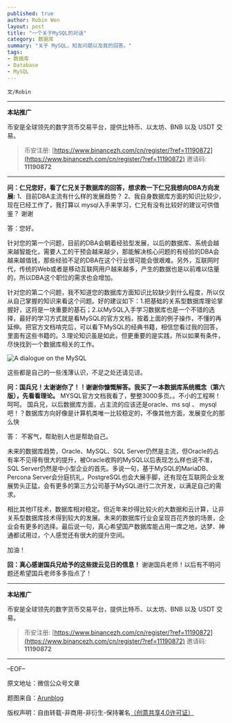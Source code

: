 ```yaml
---
published: true
author: Robin Wen
layout: post
title: "一个关于MySQL的对话"
category: 数据库
summary: "关于 MySQL，知友问题以及我的回答。"
tags:
- 数据库
- Database
- MySQL
---
```


`文/Robin`

***

**本站推广**

币安是全球领先的数字货币交易平台，提供比特币、以太坊、BNB 以及 USDT 交易。

> 币安注册: [https://www.binancezh.com/cn/register/?ref=11190872](https://www.binancezh.com/cn/register/?ref=11190872)
> 邀请码: **11190872**

***

**问：仁兄您好，看了仁兄关于数据库的回答，想求教一下仁兄我想向DBA方向发展:**
1、目前DBA主流有什么样的发展趋势？
2、我自身数据库方面的知识比较少，现在已经工作了，我打算以 mysql入手来学习，仁兄有没有比较好的建议可供借鉴？
谢谢

答：您好。

针对您的第一个问题，目前的DBA会朝着经验型发展，以后的数据库、系统会越来越智能化，需要人工的干预会越来越少，那能解决核心问题的有经验的DBA会越来越值钱，那些经验不足的DBA在这个行业很可能会很艰难。另外，互联网时代，传统的Web或者是移动互联网用户越来越多，产生的数据也是以前难以估量的，所以DBA这个职位的需求也会增加。

针对您的第二个问题，我不知道您的数据库方面知识比较缺少到什么程度，所以仅从自己掌握的知识来看这个问题。好的建议如下：1.把基础的关系型数据库理论掌握好，这将是一块重要的基石；2.以MySQL入手学习数据库也是一个不错的选择，最好的学习方式就是看MySQL的官方文档，按着上面的例子操作，不懂的再延伸。把官方文档啃完后，可以看下MySQL的经典书籍，相信您看过我的回答，里面有这些书籍的。3.理论知识虽是如此，但更重要的是实践，所以如果有条件，尽快找到一个数据库相关的工作。

![A dialogue on the MySQL](https://cdn.dbarobin.com/XBujdFj.jpg)

这些都是自己的一些浅薄认识，不足之处还请见谅。

**问：国兵兄！太谢谢你了！！谢谢你慷慨解答。我买了一本数据库系统概念（第六版），先看看理论。**
MYSQL官方文档我看了，整整3000多页。。不小的工程啊！呵呵。
国兵兄，以后数据库方面，占主流的应该还是oracle、ms sql 、 mysql 吧！？数据库方向好像是计算机类唯一比较稳定的，不像其他方面，发展变化的那么快

答：
不客气，帮助别人也是帮助自己。

未来的数据库趋势，Oracle、MySQL、SQL Server仍然是主流，但Oracle的占有率不见得有很大的提升，被Oracle收购的MySQL以后表现怎么样也说不准，SQL Server仍然是中小型企业的首先。多说一句，基于MySQL的MariaDB、Percona Server会分庭抗礼，PostgreSQL也会大展手脚，还有现在互联网企业发展势头正猛，会有更多的第三方公司基于MySQL进行二次开发，以满足自己的需求。

相比其他IT技术，数据库相对稳定。但近年来炒得比较火的大数据和云计算，让非关系型数据库技术得到较大的发展。未来的数据库行业会呈现百花齐放的场景，企业会有更多的选择。最后说一句，真心希望国产数据库能占用一席之地，达梦、神通都试用过，个人感觉还有很大的提升空间。

加油！

**回：真心感谢国兵兄给予的这些拨云见日的信息！**
谢谢国兵老师！以后有不明问题还希望国兵老师多多指点了！

***

**本站推广**

币安是全球领先的数字货币交易平台，提供比特币、以太坊、BNB 以及 USDT 交易。

> 币安注册: [https://www.binancezh.com/cn/register/?ref=11190872](https://www.binancezh.com/cn/register/?ref=11190872)
> 邀请码: **11190872**

***

–EOF–

原文地址：微信公众号文章

题图来自：<a href="http://arunblog.in/?p=16" target="_blank">Arunblog</a>

版权声明：自由转载-非商用-非衍生-保持署名<a href="http://creativecommons.org/licenses/by-nc-nd/4.0/deed.zh" target="_blank">（创意共享4.0许可证）</a>
